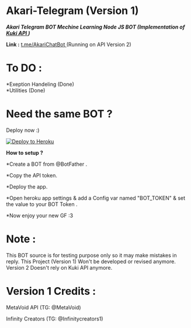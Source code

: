# Akari-Telegram (Version 1)
<b> <i> Akari Telegram BOT Mechine Learning Node JS BOT (Implementation of <a href="https://kukiapi.xyz">Kuki API </a> )</b> </i>

<b> Link :</b> <a href="https://t.me/AkariChatBot"> t.me/AkariChatBot </a> (Running on API Version 2)

# To DO : <br>
*Exeption Handeling (Done) <br>
*Utilities (Done)


# Need the same BOT ?

Deploy now :) 

[![Deploy to Heroku](https://www.herokucdn.com/deploy/button.png)](https://heroku.com/deploy)

<b> How to setup ? </b>

*Create a BOT from @BotFather .

*Copy the API token.

*Deploy the app.

*Open heroku app settings & add a Config var named "BOT_TOKEN" & set the value to your BOT Token .

*Now enjoy your new GF :3

# Note :
This BOT source is for testing purpose only so it may make mistakes in reply.
This Project (Version 1) Won't be developed or revised anymore.
Version 2 Doesn't rely on Kuki API anymore.

# Version 1 Credits :

MetaVoid API (TG: @MetaVoid)

Infinity Creators (TG: @Infinitycreators1)
